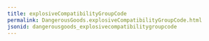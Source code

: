 ```yaml
---
title: explosiveCompatibilityGroupCode
permalink: DangerousGoods.explosiveCompatibilityGroupCode.html
jsonid: dangerousgoods_explosivecompatibilitygroupcode
---
```

